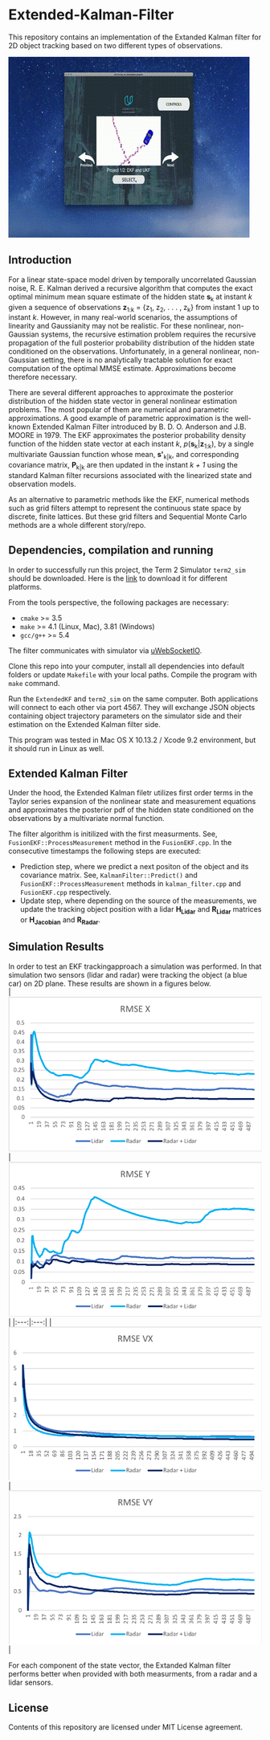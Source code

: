 # Extended-Kalman-Filter
This repository contains an implementation of the Extanded Kalman filter for 2D object tracking based on two different types of observations.

![Error in VY](https://raw.githubusercontent.com/antonpavlov/Extended-Kalman-Filter/master/support/UdacityEKF.gif)

## Introduction
 For a linear state-space model driven by temporally uncorrelated Gaussian noise, R. E. Kalman derived a recursive algorithm that computes the exact optimal minimum mean square estimate of the hidden state <b>s</b><sub>k</sub> at instant <i>k</i> given a sequence of observations <b>z</b><sub>1:k</sub> = {z<sub>1</sub>, z<sub>2</sub>, . . . , z<sub>k</sub>} from instant 1 up to instant <i>k</i>. However, in many real-world scenarios, the assumptions of linearity and Gaussianity may not be realistic. For these nonlinear, non-Gaussian systems, the recursive estimation problem requires the recursive propagation of the full posterior probability distribution of the hidden state conditioned on the observations. Unfortunately, in a general nonlinear, non-Gaussian setting, there is no analytically tractable solution for exact computation of the optimal MMSE estimate. Approximations become therefore necessary.

There are several different approaches to approximate the posterior distribution of the hidden state vector in general nonlinear estimation problems. The most popular of them are numerical and parametric approximations. A good example of parametric approximation is the well-known Extended Kalman Filter introduced by B. D. O. Anderson and J.B. MOORE in 1979. The EKF approximates the posterior probability density function of the hidden state vector at each instant <i>k</i>, <i>p</i>(<b>s</b><sub>k</sub>|<b>z</b><sub>1:k</sub>), by a single multivariate Gaussian function whose mean, <b>s'</b><sub>k|k</sub>, and corresponding covariance matrix, <b>P</b><sub>k|k</sub> are then updated in the instant <i>k + 1</i> using the standard Kalman filter recursions associated with the linearized state and observation models.

As an alternative to parametric methods like the EKF, numerical methods such as grid filters attempt to represent the continuous state space by discrete, finite lattices. But these grid filters and Sequential Monte Carlo methods are a whole different story/repo.

## Dependencies, compilation and running
In order to successfully run this project, the Term 2 Simulator ```term2_sim``` should be downloaded. Here is the [link](https://github.com/udacity/self-driving-car-sim/releases) to download it for different platforms. 

From the tools perspective, the following packages are necessary:
* ```cmake``` >= 3.5
* ```make``` >= 4.1 (Linux, Mac), 3.81 (Windows)
* ```gcc/g++``` >= 5.4

The filter communicates with simulator via [uWebSocketIO](https://github.com/uWebSockets/uWebSockets).

Clone this repo into your computer, install all dependencies into default folders or update ```Makefile``` with your local paths. Compile the program with ```make``` command.

Run the ```ExtendedKF``` and ```term2_sim``` on the same computer. Both applications will connect to each other via port 4567. They will exchange JSON objects containing object trajectory parameters on the simulator side and their estimation on the Extended Kalman filter side. 

This program was tested in Mac OS X 10.13.2 / Xcode 9.2 environment, but it should run in Linux as well.

## Extended Kalman Filter
Under the hood, the Extended Kalman filetr utilizes first order terms in the Taylor series expansion of the nonlinear state and measurement equations and approximates the posterior pdf of the hidden state conditioned on the observations by a multivariate normal function. 

The filter algorithm is initilized with the first measurments. See, ```FusionEKF::ProcessMeasurement``` method in the ```FusionEKF.cpp```. In the consecutive timestamps the following steps are executed:
* Prediction step, where we predict a next positon of the object and its covariance matrix. See, ```KalmanFilter::Predict()``` and ```FusionEKF::ProcessMeasurement``` methods in ```kalman_filter.cpp``` and ```FusionEKF.cpp``` respectively.
* Update step, where depending on the source of the measurements, we update the tracking object position with a lidar <b>H<sub>Lidar</sub></b> and <b>R<sub>Lidar</sub></b> matrices or <b>H<sub>Jacobian</sub></b> and <b>R<sub>Radar</sub></b>.

## Simulation Results
In order to test an EKF trackingapproach a simulation was performed. In that simulation two sensors (lidar and radar) were tracking the object (a blue car) on 2D plane. These results are shown in a figures below.  
| ![Error in X](https://raw.githubusercontent.com/antonpavlov/Extended-Kalman-Filter/master/support/rmseX.png) |  ![Error in Y](https://raw.githubusercontent.com/antonpavlov/Extended-Kalman-Filter/master/support/rmseY.png) |
|:---:|:---:|
| ![Error in VX](https://raw.githubusercontent.com/antonpavlov/Extended-Kalman-Filter/master/support/rmseVX.png)  | ![Error in VY](https://raw.githubusercontent.com/antonpavlov/Extended-Kalman-Filter/master/support/rmseVY.png)  | 

For each component of the state vector, the Extanded Kalman filter performs better when provided with both measurments, from a radar and a lidar sensors.

## License
Contents of this repository are licensed under MIT License agreement.